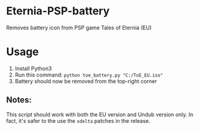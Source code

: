 # Eternia-PSP-battery
Removes battery icon from PSP game Tales of Eternia (EU)

# Usage
1. Install Python3
2. Run this command: `python toe_battery.py "C:/ToE_EU.iso"`
3. Battery should now be removed from the top-right corner

## Notes:
This script should work with both the EU version and Undub version only.  In fact, it's safer to the use the `xdelta` patches in the release.

